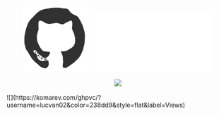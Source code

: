 <div align="center">
<img src="https://github.com/lucvan02/lucvan02/blob/main/githubhi.gif" alt="GitHub Logo" width="150" height="150" />
<img src="https://github.com/lucvan02/lucvan02/blob/main/me.gif" alt="I am Luc" />
</div>
<p align="center"><img src="https://i.giphy.com/RThN0hOS2GO4M.gif" /></p>
![](https://komarev.com/ghpvc/?username=lucvan02&color=238dd9&style=flat&label=Views)
